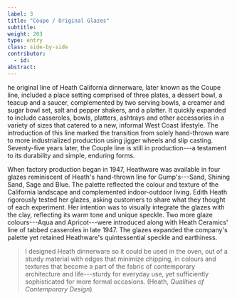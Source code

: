 ```yaml
---
label: 3
title: "Coupe / Original Glazes"
subtitle:
weight: 203
type: entry
class: side-by-side
contributor:
  - id:
abstract:
---
```

he original line of Heath California dinnerware, later known as the Coupe line, included a place setting comprised of three plates, a dessert bowl, a teacup and a saucer, complemented by two serving bowls, a creamer and sugar bowl set, salt and pepper shakers, and a platter. It quickly expanded to include casseroles, bowls, platters, ashtrays and other accessories in a variety of sizes that catered to a new, informal West Coast lifestyle. The introduction of this line marked the transition from solely hand-thrown ware to more industrialized production using jigger wheels and slip casting. Seventy-five years later, the Couple line is still in production---a testament to its durability and simple, enduring forms.

When factory production began in 1947, Heathware was available in four glazes reminiscent of Heath's hand-thrown line for Gump's---Sand, Shining Sand, Sage and Blue. The palette reflected the colour and texture of the California landscape and complemented indoor-outdoor living. Edith Heath rigorously tested her glazes, asking customers to share what they thought of each experiment. Her intention was to visually integrate the glazes with the clay, reflecting its warm tone and unique speckle. Two more glaze colours---Aqua and Apricot---were introduced along with Heath Ceramics' line of tabbed casseroles in late 1947. The glazes expanded the company's palette yet retained Heathware's quintessential speckle and earthiness.

> I designed Heath dinnerware so it could be used in the oven, out of a sturdy material with edges that minimize chipping, in colours and textures that become a part of the fabric of contemporary architecture and life---sturdy for everyday use, yet sufficiently sophisticated for more formal occasions. (Heath, *Qualities of Contemporary Design*) 